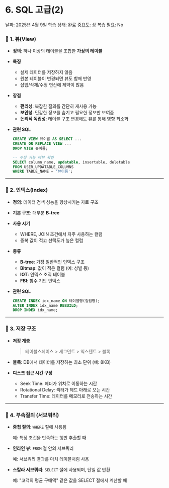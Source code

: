 # 6.  SQL 고급(2)

날짜: 2025년 4월 9일
학습 상태: 완료
중요도: 상
복습 필요: No

### 📌 1. 뷰(View)

- **정의**: 하나 이상의 테이블을 조합한 **가상의 테이블**
- **특징**
    - 실제 데이터를 저장하지 않음
    - 원본 테이블이 변경되면 뷰도 함께 반영
    - 삽입/삭제/수정 연산에 제약이 많음
- **장점**
    - **편리성**: 복잡한 질의를 간단히 재사용 가능
    - **보안성**: 민감한 정보를 숨기고 필요한 정보만 보여줌
    - **논리적 독립성**: 테이블 구조 변경에도 뷰를 통해 영향 최소화
- **관련 SQL**
    
    ```sql
    CREATE VIEW 뷰이름 AS SELECT ...
    CREATE OR REPLACE VIEW ...
    DROP VIEW 뷰이름;
    
    -- 수정 가능 여부 확인
    SELECT column_name, updatable, insertable, deletable
    FROM USER_UPDATABLE_COLUMNS
    WHERE TABLE_NAME = '뷰이름';
    ```
    

---

### 📌 2. 인덱스(Index)

- **정의**: 데이터 검색 성능을 향상시키는 자료 구조
- **기본 구조**: 대부분 **B-tree**
- **사용 시기**
    - WHERE, JOIN 조건에서 자주 사용하는 컬럼
    - 중복 값이 적고 선택도가 높은 컬럼
- **종류**
    - **B-tree**: 가장 일반적인 인덱스 구조
    - **Bitmap**: 값이 적은 컬럼 (예: 성별 등)
    - **IOT**: 인덱스 조직 테이블
    - **FBI**: 함수 기반 인덱스
- **관련 SQL**
    
    ```sql
    CREATE INDEX idx_name ON 테이블명(컬럼명);
    ALTER INDEX idx_name REBUILD;
    DROP INDEX idx_name;
    ```
    

---

### 📌 3. 저장 구조

- **저장 계층**
    
    > 테이블스페이스 > 세그먼트 > 익스텐트 > 블록
    > 
- **블록**: DB에서 데이터를 저장하는 최소 단위 (예: 8KB)
- **디스크 접근 시간 구성**
    - Seek Time: 헤더가 위치로 이동하는 시간
    - Rotational Delay: 섹터가 헤드 아래로 오는 시간
    - Transfer Time: 데이터를 메모리로 전송하는 시간

---

### 📌 4. 부속질의 (서브쿼리)

- **중첩 질의**: `WHERE` 절에 사용됨
    
    예: 특정 조건을 만족하는 행만 추출할 때
    
- **인라인 뷰**: `FROM` 절 안의 서브쿼리
    
    예: 서브쿼리 결과를 마치 테이블처럼 사용
    
- **스칼라 서브쿼리**: `SELECT` 절에 사용되며, 단일 값 반환
    
    예: "고객의 평균 구매액" 같은 값을 SELECT 절에서 계산할 때